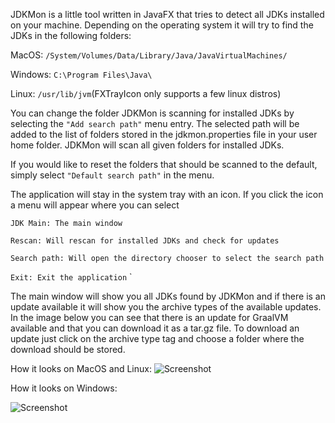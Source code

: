 JDKMon is a little tool written in JavaFX that tries to detect all JDKs installed
on your machine. Depending on the operating system it will try to find the JDKs
in the following folders:

MacOS: `/System/Volumes/Data/Library/Java/JavaVirtualMachines/`

Windows: `C:\Program Files\Java\`

Linux: `/usr/lib/jvm`(FXTrayIcon only supports a few linux distros) 

You can change the folder JDKMon is scanning for installed JDKs by selecting
the `"Add search path"` menu entry. The selected path will be added to the list of 
folders stored in the jdkmon.properties file in your user home folder.
JDKMon will scan all given folders for installed JDKs. 

If you would like to reset the folders that should be scanned to the default, simply
select `"Default search path"` in the menu.

The application will stay in the system tray with an icon. If you click the icon
a menu will appear where you can select


`JDK Main: The main window`

`Rescan: Will rescan for installed JDKs and check for updates`

`Search path: Will open the directory chooser to select the search path`

`Exit: Exit the application`
`

The main window will show you all JDKs found by JDKMon and if there is an
update available it will show you the archive types of the available updates.
In the image below you can see that there is an update for GraalVM available
and that you can download it as a tar.gz file.
To download an update just click on the archive type tag and choose a folder
where the download should be stored.

How it looks on MacOS and Linux:
![Screenshot](https://github.com/HanSolo/jfxcentral-data/raw/JDKMon/downloads/jdkmon/banner.jpg)


How it looks on Windows:

![Screenshot](https://github.com/HanSolo/jfxcentral-data/raw/JDKMon/downloads/jdkmon/screenshot_win.png)